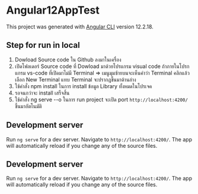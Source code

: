 # Angular12AppTest

This project was generated with [Angular CLI](https://github.com/angular/angular-cli) version 12.2.18.

## Step for run in local

1. Dowload Source code ใน Github ลงมาในเครื่อง
2. เปิดโฟลเดอร์ Source code ที่ Dowload มาด้วยโปรแกรม visual code ถ้าภายในโปรกแกรม vs-code ที่เปิดมาไม่มี Terminal => เมนูมุมซ้ายบนจะเห็นคำว่า Terminal คลิกแล้วเลือก New Terminal แทบ Terminal จะปรากฎขึ้นมาด้านล่าง
3. ใช้คำสั่ง npm install ในการ install ข้อมูล Library ทั้งหมดในโปรเจค
4. รอจนกว่าจะ install เสร็จสิ้น
5. ใช้คำสั่ง ng serve --o ในการ run project จะเปิด port `http://localhost:4200/` ขึ้นมาอัตโนมัติ

## Development server

Run `ng serve` for a dev server. Navigate to `http://localhost:4200/`. The app will automatically reload if you change any of the source files.

## Development server

Run `ng serve` for a dev server. Navigate to `http://localhost:4200/`. The app will automatically reload if you change any of the source files.
